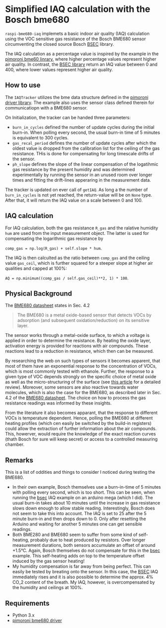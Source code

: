 # Simplified IAQ calculation with the Bosch bme680
`raspi-bme680-iaq` implemets a basic indoor air quality (IAQ) calculation using the VOC sensitive gas resistance of the Bosch BME680 sensor circumventing the closed source Bosch [BSEC](https://www.bosch-sensortec.com/software-tools/software/bsec/) library.

The IAQ calculation as a percentage value is inspired by the example in the [pimoroni bme60 linrary](https://github.com/pimoroni/bme680-python), where higher percentage values represent higher air quality. In contrast, the [BSEC library](https://www.bosch-sensortec.com/software-tools/software/bsec/) return an IAQ value between 0 and 400, where lower values represent higher air quality.

## How to use
The `IAQTracker` utilizes the bme data structure defined in the [pimoroni driver library](https://github.com/pimoroni/bme680-python). The example also uses the sensor class defined therein for communicatiopn with a BME680 sensor.

On Initialization, the tracker can be handed three parameters: 
- `burn_in_cycles` defined the number of update cycles during the initial burn-in. When polling every second, the usual burn-in time of 5 minutes is equivalent to 300 cycles.
- `gas_recal_period` defines the number of update cycles after which the oldest value is dropped from the calibration list for the ceiling of the gas resistance. THis is done for compensating for long timescale drifts of the sensor.
- `ph_slope` defines the slope of the linear compensation of the logatihmic gas resistance by the present humidity and was determined experimentally by running the sensor in an unused room over longer times and fitting the drift-lines apperaring in the measurement data.

The tracker is updated on ever call of `getIAQ`. As long a the number of `burn_in_cycles` is not yet reached, the return-value will be on `None` type. After that, it will return the IAQ value on a scale between 0 and 100.

## IAQ calculation
For IAQ calculation, both the gas resistance `R_gas` and the ralative humidity `hum` are used from the input measurement object. The latter is used for compensating the logarithmic gas resistance by

``comp_gas = np.log(R_gas) + self.slope * hum``.

The IAQ is then calculted as the ratio between `comp_gas` and the ceiling value `gas_ceil`, which is further squared for a steeper slope at higher air qualities and capped at 100%:

``AQ = np.minimum((comp_gas / self.gas_ceil)**2, 1) * 100``.




## Physical Background
The [BME680 datasheet](https://www.bosch-sensortec.com/media/boschsensortec/downloads/datasheets/bst-bme680-ds001.pdf) states in Sec. 4.2 
> The BME680 is a metal oxide-based sensor that detects VOCs by adsorption (and subsequent oxidation/reduction) on its sensitive layer.

The sensor works through a metal-oxide surface, to which a voltage is applied in order to determine the resistance. By heating the oxide layer, activation energy is provided for reactions with air compounds. These reactions lead to a reduction in resistance, which then can be measured.

By researching the web on such types of sensors it becomes apparent, that most of them have an exponential response to the concentration of VOCs, which is most commonly tested with ethanole. Further, the response to a given type of VOC depends strongly on the specific choice of metal oxide as well as the micro-structuring of the surface (see [this article](https://iopscience.iop.org/article/10.1088/1361-6501/aa7443/meta) for a detailed review). Moreover, some sensors are also reactive towards water molecules, which is also the case for the BME680, as described later in Sec. 4.2 of the [BME680 datasheet](https://www.bosch-sensortec.com/media/boschsensortec/downloads/datasheets/bst-bme680-ds001.pdf). The choice on how to process the gas resistance readings was informed by these insights.

From the literature it also becomes apparant, that the response to different VOCs is temperature dependent. Hence, polling the BME680 at different heating profiles (which cen easily be switched by the build-in registers) could allow the extraction of further information about the air compounds. This, howerver, would require the knowledge of the exact reaction curves (thath Bosch for sure will keep secret) or access to a controlled measuring chamber.



## Remarks
This is a list of oddities and things to consider I noticed during testing the BME680. 
- In their own example, Bosch themselves use a burn-in-time of 5 minutes with polling every second, which is too short. This can be seen, when running the [bsec](https://www.bosch-sensortec.com/software-tools/software/bsec/) IAQ example on an arduino mega (which I did). The usual burn-in takes about 10 minutes until the increase in gas resistance slows down enough to allow stable reading. Interestingly, Bosch does not seem to take this into account. The IAQ is set to 25 after the 5 minute burn-in and then drops down to 0. Only after resetting the Arduino and waiting for another 5 minutes one can get sensible readings.
- Both BME280 and BME680 seem to suffer from some kind of self-heating, probably due to heat produced by resistors. Over longer measurement durations, both sensors accumulate an offset of around +1.5°C. Again, Bosch themselves do not compensate for this in the [bsec](https://www.bosch-sensortec.com/software-tools/software/bsec/) example. This self-heating adds on top to the temperature offset induced by the gas sensor heating!
- My humidity compensation is far away from being perfect. This can easily be tested by breating onto the sensor. In this case, the [BSEC](https://www.bosch-sensortec.com/software-tools/software/bsec/) IAQ immediately rises and it is also possible to determine the approx. 4% CO_2 content of the breath. My IAQ, however, is overcompensated by the humidity and ceilings at 100%.

## Requirements
- Python 3.x
- [pimoroni bme680 driver](https://github.com/pimoroni/bme680-python)
